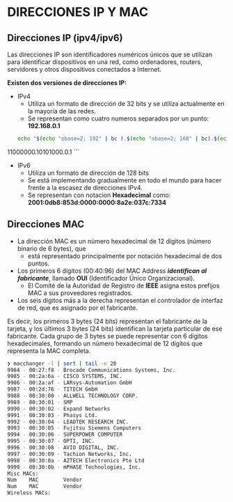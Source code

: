 # DIRECCIONES IP Y MAC

## Direcciones IP (ipv4/ipv6)

Las direcciones IP son identificadores numéricos únicos que se utilizan para identificar dispositivos en una red, como ordenadores, routers, servidores y otros dispositivos conectados a Internet.

**Existen dos versiones de direcciones IP:** 

- IPv4 
    - Utiliza un formato de dirección de 32 bits y se utiliza actualmente en la mayoría de las redes. 
    - Se representan como cuatro numeros separados por un punto: **192.168.0.1** 
    ```Bash
    echo "$(echo "obase=2; 192" | bc ).$(echo "obase=2; 168" | bc).$(echo "obase=2; 0" | bc).$(echo "obase=2; 1" | bc)"
11000000.10101000.0.1
    ```
- IPv6 
    - Utiliza un formato de dirección de 128 bits 
    - Se está implementando gradualmente en todo el mundo para hacer frente a la escasez de direcciones IPv4.
    - Se representan con notacion **Hexadecimal** como: **2001:0db8:853d:0000:0000:8a2e:037c:7334**

## Direcciones MAC

- La dirección MAC es un número hexadecimal de 12 dígitos (número binario de 6 bytes), que 
    - está representado principalmente por notación hexadecimal de dos puntos.
- Los primeros 6 dígitos (00:40:96) del MAC Address ***identifican al fabricante***, llamado **OUI** (Identificador Único Organizacional). 
    - El Comité de la Autoridad de Registro de **IEEE** asigna estos prefijos MAC a sus proveedores registrados.
- Los seis dígitos más a la derecha representan el controlador de interfaz de red, que es asignado por el fabricante.

Es decir, los primeros 3 bytes (24 bits) representan el fabricante de la tarjeta, y los últimos 3 bytes (24 bits) identifican la tarjeta particular de ese fabricante. Cada grupo de 3 bytes se puede representar con 6 dígitos hexadecimales, formando un número hexadecimal de 12 dígitos que representa la MAC completa.
 
```Bash
❯ macchanger -l | sort | tail -n 20
9984 - 00:27:f8 - Brocade Communications Systems, Inc.
9985 - 00:2a:6a - CISCO SYSTEMS, INC.
9986 - 00:2a:af - LARsys-Automation GmbH
9987 - 00:2d:76 - TITECH GmbH
9988 - 00:30:00 - ALLWELL TECHNOLOGY CORP.
9989 - 00:30:01 - SMP
9990 - 00:30:02 - Expand Networks
9991 - 00:30:03 - Phasys Ltd.
9992 - 00:30:04 - LEADTEK RESEARCH INC.
9993 - 00:30:05 - Fujitsu Siemens Computers
9994 - 00:30:06 - SUPERPOWER COMPUTER
9995 - 00:30:07 - OPTI, INC.
9996 - 00:30:08 - AVIO DIGITAL, INC.
9997 - 00:30:09 - Tachion Networks, Inc.
9998 - 00:30:0a - AZTECH Electronics Pte Ltd
9999 - 00:30:0b - mPHASE Technologies, Inc.
Misc MACs:
Num    MAC        Vendor
Num    MAC        Vendor
Wireless MACs:
```


